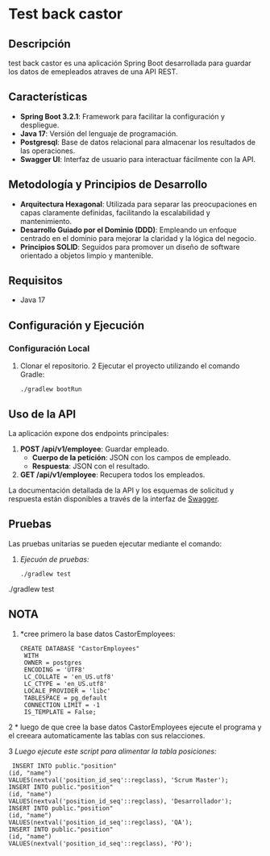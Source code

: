 # Test back castor

## Descripción
test back castor es una aplicación Spring Boot desarrollada para guardar los datos de emepleados atraves de una API REST.

## Características
- **Spring Boot 3.2.1**: Framework para facilitar la configuración y despliegue.
- **Java 17**: Versión del lenguaje de programación.
- **Postgresql**: Base de datos relacional para almacenar los resultados de las operaciones.
- **Swagger UI**: Interfaz de usuario para interactuar fácilmente con la API.

## Metodología y Principios de Desarrollo
- **Arquitectura Hexagonal**: Utilizada para separar las preocupaciones en capas claramente definidas, facilitando la escalabilidad y mantenimiento.
- **Desarrollo Guiado por el Dominio (DDD)**: Empleando un enfoque centrado en el dominio para mejorar la claridad y la lógica del negocio.
- **Principios SOLID**: Seguidos para promover un diseño de software orientado a objetos limpio y mantenible.

## Requisitos
- Java 17

## Configuración y Ejecución
### Configuración Local
1. Clonar el repositorio.
2 Ejecutar el proyecto utilizando el comando Gradle:
   ```shell
   ./gradlew bootRun

## Uso de la API
La aplicación expone dos endpoints principales:
1. **POST /api/v1/employee**: Guardar empleado.
   - **Cuerpo de la petición**: JSON con los campos de empleado.
   - **Respuesta**: JSON con el resultado.
2. **GET /api/v1/employee**: Recupera todos los empleados.

La documentación detallada de la API y los esquemas de solicitud y respuesta están disponibles a través de la interfaz de [Swagger](http://localhost:8080/api/v1/swagger-ui/index.html#/).

## Pruebas
Las pruebas unitarias se pueden ejecutar mediante el comando:
1. *Ejecuón de pruebas:*
   ```shell
   ./gradlew test
./gradlew test


## NOTA

1. *cree primero la base datos CastorEmployees:
   ```shell
   CREATE DATABASE "CastorEmployees"
    WITH
    OWNER = postgres
    ENCODING = 'UTF8'
    LC_COLLATE = 'en_US.utf8'
    LC_CTYPE = 'en_US.utf8'
    LOCALE_PROVIDER = 'libc'
    TABLESPACE = pg_default
    CONNECTION LIMIT = -1
    IS_TEMPLATE = False;

2  * luego de que cree la base datos CastorEmployees ejecute el programa y 
     el creeara automaticamente las tablas con sus relacciones.
    
3  *Luego ejecute este script para alimentar la tabla posiciones:*
   ```shell
    INSERT INTO public."position"
   (id, "name")
   VALUES(nextval('position_id_seq'::regclass), 'Scrum Master');
   INSERT INTO public."position"
   (id, "name")
   VALUES(nextval('position_id_seq'::regclass), 'Desarrollador');
   INSERT INTO public."position"
   (id, "name")
   VALUES(nextval('position_id_seq'::regclass), 'QA');
   INSERT INTO public."position"
   (id, "name")
   VALUES(nextval('position_id_seq'::regclass), 'PO');